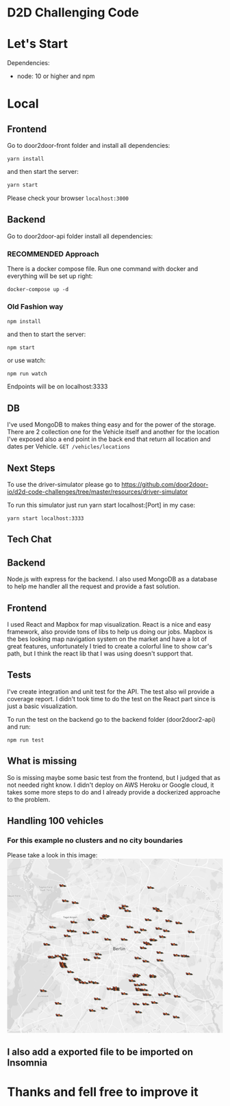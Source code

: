 # D2D Challenging Code

# Let's Start

Dependencies:

- node: 10 or higher and npm

# Local

## Frontend

Go to door2door-front folder and install all dependencies:

```
yarn install
```

and then start the server:

```bash
yarn start
```

Please check your browser `localhost:3000`

## Backend

Go to door2door-api folder install all dependencies:

### RECOMMENDED Approach

There is a docker compose file.
Run one command with docker and everything will be set up right:

```
docker-compose up -d
```

### Old Fashion way

```
npm install
```

and then to start the server:

```
npm start
```

or use watch:

```
npm run watch
```

Endpoints will be on localhost:3333

## DB

I've used MongoDB to makes thing easy and for the power of the storage. There are 2 collection one for the Vehicle itself and another for the location I've exposed also a end point in the back end that return all location and dates per Vehicle. `GET /vehicles/locations`

## Next Steps

To use the driver-simulator please go to https://github.com/door2door-io/d2d-code-challenges/tree/master/resources/driver-simulator

To run this simulator just run yarn start localhost:[Port] in my case:

```
yarn start localhost:3333
```

## Tech Chat

## Backend

Node.js with express for the backend. I also used MongoDB as a database to help me handler all the request and provide a fast solution.

## Frontend

I used React and Mapbox for map visualization. React is a nice and easy framework, also provide tons of libs to help us doing our jobs. Mapbox is the bes looking map navigation system on the market and have a lot of great features, unfortunately I tried to create a colorful line to show car's path, but I think the react lib that I was using doesn't support that.

## Tests

I've create integration and unit test for the API.
The test also wil provide a coverage report.
I didn't took time to do the test on the React part since is just a basic visualization.

To run the test on the backend go to the backend folder (door2door2-api) and run:

```
npm run test
```

## What is missing

So is missing maybe some basic test from the frontend, but I judged that as not needed right know.
I didn't deploy on AWS Heroku or Google cloud, it takes some more steps to do and I already provide a dockerized approache to the problem.

## Handling 100 vehicles

### For this example no clusters and no city boundaries

Please take a look in this image:
![](/image.jpeg)

## I also add a exported file to be imported on Insomnia

# Thanks and fell free to improve it
